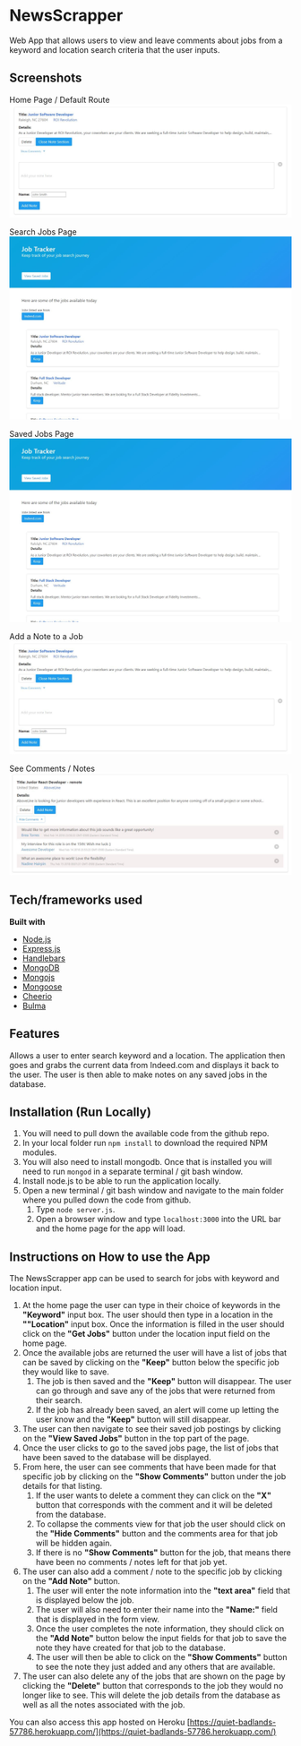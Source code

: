 # NewsScrapper
Web App that allows users to view and leave comments about jobs from a keyword and location search criteria that the user inputs.

## Screenshots

Home Page / Default Route
![Home Page / Default Route](https://github.com/abreaw/NewsScrapper/blob/master/docs/images/AddNoteView.JPG)

Search Jobs Page
![Search Jobs Page](https://github.com/abreaw/NewsScrapper/blob/master/docs/images/SearchedJobsView-IndeedSiteResults.JPG)

Saved Jobs Page
![Saved Jobs Page](https://github.com/abreaw/NewsScrapper/blob/master/docs/images/SearchedJobsView-IndeedSiteResults.JPG)

Add a Note to a Job
![Add a Note View](https://github.com/abreaw/NewsScrapper/blob/master/docs/images/AddNoteView.JPG)

See Comments / Notes
![Notes - Comments View](https://github.com/abreaw/NewsScrapper/blob/master/docs/images/ShowCommentsView.JPG)

## Tech/frameworks used
<b>Built with</b>
- [Node.js](https://nodejs.org/)
- [Express.js](https://expressjs.com/)
- [Handlebars](http://handlebarsjs.com/)
- [MongoDB](https://www.mongodb.com/)
- [Mongojs](https://www.npmjs.com/package/mongojs)
- [Mongoose](http://mongoosejs.com/)
- [Cheerio](https://cheerio.js.org/)
- [Bulma](https://bulma.io/)

## Features
Allows a user to enter search keyword and a location.  The application then goes and grabs the current data from Indeed.com and displays it back to the user.  The user is then able to make notes on any saved jobs in the database.

## Installation (Run Locally)

1. You will need to pull down the available code from the github repo.
1. In your local folder run `npm install` to download the required NPM modules.
1. You will also need to install mongodb.  Once that is installed you will need to run `mongod` in a separate terminal / git bash window.
1. Install node.js to be able to run the application locally.
1. Open a new terminal / git bash window and navigate to the main folder where you pulled down the code from github.
    1. Type `node server.js`.
    1. Open a browser window and type `localhost:3000` into the URL bar and the home page for the app will load.

## Instructions on How to use the App
The NewsScrapper app can be used to search for jobs with keyword and location input.

1. At the home page the user can type in their choice of keywords in the **"Keyword"** input box.  The user should then type in a location in the **""Location"** input box.  Once the information is filled in the user should click on the  **"Get Jobs"** button under the location input field on the home page.
1. Once the available jobs are returned the user will have a list of jobs that can be saved by clicking on the **"Keep"** button below the specific job they would like to save.
    1. The job is then saved and the **"Keep"** button will disappear.  The user can go through and save any of the jobs that were returned from their search.
    1. If the job has already been saved, an alert will come up letting the user know and the **"Keep"** button will still disappear.
1. The user can then navigate to see their saved job postings by clicking on the **"View Saved Jobs"** button in the top part of the page.
1. Once the user clicks to go to the saved jobs page, the list of jobs that have been saved to the database will be displayed.
1. From here, the user can see comments that have been made for that specific job by clicking on the **"Show Comments"** button under the job details for that listing.
    1. If the user wants to delete a comment they can click on the **"X"** button that corresponds with the comment and it will be deleted from the database.
    1. To collapse the comments view for that job the user should click on the **"Hide Comments"** button and the comments area for that job will be hidden again.
    1. If there is no **"Show Comments"** button for the job, that means there have been no comments / notes left for that job yet.
1. The user can also add a comment / note to the specific job by clicking on the **"Add Note"** button.
    1. The user will enter the note information into the **"text area"** field that is displayed below the job.
    1. The user will also need to enter their name into the **"Name:"** field that is displayed in the form view.
    1. Once the user completes the note information, they should click on the **"Add Note"** button below the input fields for that job to save the note they have created for that job to the database.
    1. The user will then be able to click on the **"Show Comments"** button to see the note they just added and any others that are available.
1. The user can also delete any of the jobs that are shown on the page by clicking the **"Delete"** button that corresponds to the job they would no longer like to see.  This will delete the job details from the database as well as all the notes associated with the job.

You can also access this app hosted on Heroku 
[https://quiet-badlands-57786.herokuapp.com/](https://quiet-badlands-57786.herokuapp.com/)


